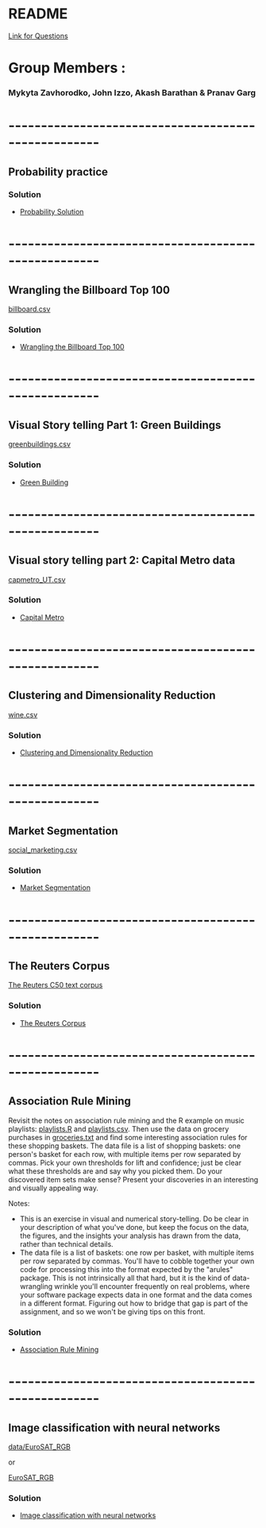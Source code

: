 # README 

[Link for Questions](https://github.com/jgscott/STA380/tree/master/exercises)

# Group Members :
### Mykyta Zavhorodko, John Izzo, Akash Barathan & Pranav Garg


# ----------------------------------------------------
## Probability practice


### Solution 

- [Probability Solution](0.%20Probability/Improved_Probability.ipynb)


# ----------------------------------------------------
## Wrangling the Billboard Top 100

[billboard.csv](1.%20Wrangling%20the%20Billboard/billboard.csv)

### Solution

- [Wrangling the Billboard Top 100](1.%20Wrangling%20the%20Billboard/Wrangling%20the%20Billboard.ipynb)



# ----------------------------------------------------
## Visual Story telling Part 1: Green Buildings

[greenbuildings.csv](2.%20Visual%20story%20telling%20part%201%20green%20buildings/greenbuildings.csv)

### Solution

- [Green Building](2.%20Visual%20story%20telling%20part%201%20green%20buildings/GreenBuildings.ipynb)



# ----------------------------------------------------
## Visual story telling part 2: Capital Metro data

[capmetro_UT.csv](3.%20Visual%20story%20telling%20part%202%20Capital%20Metro%20data/capmetro_UT.csv)

### Solution

- [Capital Metro](3.%20Visual%20story%20telling%20part%202%20Capital%20Metro%20data/CapitalUT.ipynb)



# ----------------------------------------------------
## Clustering and Dimensionality Reduction

[wine.csv](4.%20Clustering%20and%20dimensionality%20reduction/wine.csv)

### Solution

- [Clustering and Dimensionality Reduction](4.%20Clustering%20and%20dimensionality%20reduction/Clustering%20and%20Dimensionality.ipynb)



# ----------------------------------------------------
## Market Segmentation

[social_marketing.csv](5.%20Market%20segmentation/social_marketing.csv)


### Solution

- [Market Segmentation](5.%20Market%20segmentation/MarketSegmentation.ipynb)



# ----------------------------------------------------
## The Reuters Corpus

[The Reuters C50 text corpus](6.%20The%20Reuters%20corpus/ReutersC50/)

### Solution

- [The Reuters Corpus](6.%20The%20Reuters%20corpus/ReutersCorpus.ipynb)


# ----------------------------------------------------
## Association Rule Mining

Revisit the notes on association rule mining and the R example on music playlists: [playlists.R](7.%20Association%20rule%20mining/playlists.R) and [playlists.csv](7.%20Association%20rule%20mining/playlists.csv).  Then use the data on grocery purchases in [groceries.txt](7.%20Association%20rule%20mining/groceries.txt) and find some interesting association rules for these shopping baskets.  The data file is a list of shopping baskets: one person's basket for each row, with multiple items per row separated by commas.  Pick your own thresholds for lift and confidence; just be clear what these thresholds are and say why you picked them.  Do your discovered item sets make sense?  Present your discoveries in an interesting and visually appealing way.  
 

Notes: 
- This is an exercise in visual and numerical story-telling.  Do be clear in your description of what you've done, but keep the focus on the data, the figures, and the insights your analysis has drawn from the data, rather than technical details.  
- The data file is a list of baskets: one row per basket, with multiple items per row separated by commas.  You'll have to cobble together your own code for processing this into the format expected by the "arules" package.  This is not intrinsically all that hard, but it is the kind of data-wrangling wrinkle you'll encounter frequently on real problems, where your software package expects data in one format and the data comes in a different format.  Figuring out how to bridge that gap is part of the assignment, and so we won't be giving tips on this front.  

### Solution

 - [Association Rule Mining](7.%20Association%20rule%20mining/AssociationRuleMining.ipynb)


# ----------------------------------------------------
## Image classification with neural networks

[data/EuroSAT_RGB](https://github.com/jgscott/STA380/tree/master/data/EuroSAT_RGB) 

or

[EuroSAT_RGB](8.%20Image%20classification%20with%20neural%20networks/EuroSAT_RGB/)


### Solution

 - [Image classification with neural networks](8.%20Image%20classification%20with%20neural%20networks/Image%20classification%20with%20neural%20networks.ipynb)
